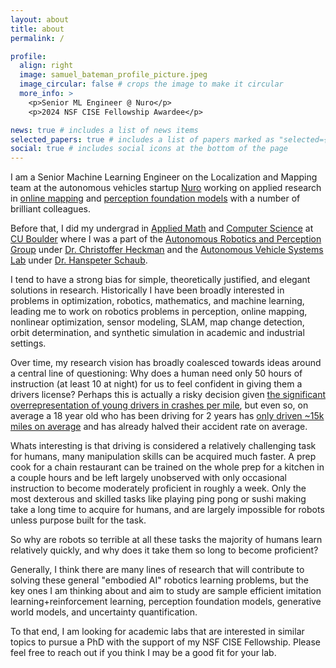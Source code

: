 ```yaml
---
layout: about
title: about
permalink: /

profile:
  align: right
  image: samuel_bateman_profile_picture.jpeg
  image_circular: false # crops the image to make it circular
  more_info: >
    <p>Senior ML Engineer @ Nuro</p>
    <p>2024 NSF CISE Fellowship Awardee</p>

news: true # includes a list of news items
selected_papers: true # includes a list of papers marked as "selected={true}"
social: true # includes social icons at the bottom of the page
---
```


I am a Senior Machine Learning Engineer on the Localization and Mapping team at the autonomous vehicles startup [Nuro](https://www.nuro.ai/) working on applied research in [online mapping](https://medium.com/nuro/exploring-hd-mapping-that-scales-939c3b69e232) and [perception foundation models](https://medium.com/nuro/unified-perception-model-86bddebd1fbb) with a number of brilliant colleagues. 

Before that, I did my undergrad in [Applied Math](https://www.colorado.edu/amath/) and [Computer Science](https://www.colorado.edu/cs/) at [CU Boulder](https://www.colorado.edu/) where I was a part of the [Autonomous Robotics and Perception Group](https://arpg.github.io/) under [Dr. Christoffer Heckman](https://arpg.github.io/people.html) and the [Autonomous Vehicle Systems Lab](https://hanspeterschaub.info/AVSlab.html) under [Dr. Hanspeter Schaub](https://hanspeterschaub.info/main.html).

I tend to have a strong bias for simple, theoretically justified, and elegant solutions in research.
Historically I have been broadly interested in problems in optimization, robotics, mathematics, and machine learning, leading me to work on robotics problems in perception, online mapping, nonlinear optimization, sensor modeling, SLAM, map change detection, orbit determination, and synthetic simulation in academic and industrial settings.

Over time, my research vision has broadly coalesced towards ideas around a central line of questioning: Why does a human need only 50 hours of instruction (at least 10 at night) for us to feel confident in giving them a drivers license? 
Perhaps this is actually a risky decision given [the significant overrepresentation of young drivers in crashes per mile](https://aaafoundation.org/rates-motor-vehicle-crashes-injuries-deaths-relation-driver-age-united-states-2014-2015/), but even so, on average a 18 year old who has been driving for 2 years has [only driven ~15k miles on average](https://www.fhwa.dot.gov/ohim/onh00/bar8.htm) and has already halved their accident rate on average. 

Whats interesting is that driving is considered a relatively challenging task for humans, many manipulation skills can be acquired much faster. A prep cook for a chain restaurant can be trained on the whole prep for a kitchen in a couple hours and be left largely unobserved with only occasional instruction to become moderately proficient in roughly a week. Only the most dexterous and skilled tasks like playing ping pong or sushi making take a long time to acquire for humans, and are largely impossible for robots unless purpose built for the task.


So why are robots so terrible at all these tasks the majority of humans learn relatively quickly, and why does it take them so long to become proficient?

Generally, I think there are many lines of research that will contribute to solving these general "embodied AI" robotics learning problems, but the key ones I am thinking about and aim to study are sample efficient imitation learning+reinforcement learning, perception foundation models, generative world models, and uncertainty quantification.

To that end, I am looking for academic labs that are interested in similar topics to pursue a PhD with the support of my NSF CISE Fellowship. Please feel free to reach out if you think I may be a good fit for your lab.

